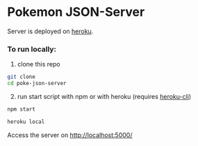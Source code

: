 # Pokemon JSON-Server

Server is deployed on <a href="https://poke-json-server.herokuapp.com">heroku</a>.

### To run locally:

1) clone this repo

```sh
git clone
cd poke-json-server
```

2) run start script with npm or with heroku (requires <a href="https://devcenter.heroku.com/articles/getting-started-with-nodejs">heroku-cli</a>)
	
```sh
npm start
```
  	
```sh
heroku local
```
    
Access the server on <a href="http://localhost:3000/">http://localhost:5000/</a>
